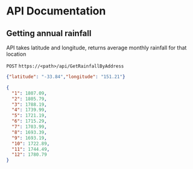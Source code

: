 # API Documentation

## Getting annual rainfall

API takes latitude and longitude, returns average monthly rainfall for that location

`POST` `https://<path>/api/GetRainfallByAddress`

```json
{"latitude": "-33.84","longitude": "151.21"}
```

```json
{
  "1": 1807.09,
  "2": 1805.79,
  "3": 1788.19,
  "4": 1739.99,
  "5": 1721.19,
  "6": 1715.29,
  "7": 1703.99,
  "8": 1693.39,
  "9": 1693.19,
  "10": 1722.89,
  "11": 1744.49,
  "12": 1780.79
}
```
